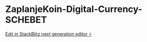 # ZaplanjeKoin-Digital-Currency-SCHEBET

[Edit in StackBlitz next generation editor ⚡️](https://stackblitz.com/~/github.com/schebet/ZaplanjeKoin-Digital-Currency-SCHEBET)